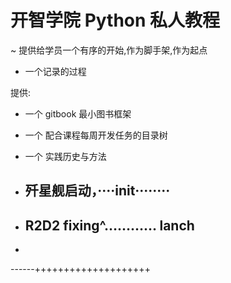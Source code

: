 # 开智学院  Python  私人教程
~ 提供给学员一个有序的开始,作为脚手架,作为起点

- 一个记录的过程


提供:

- 一个 gitbook 最小图书框架
- 一个 配合课程每周开发任务的目录树
- 一个 实践历史与方法


- ##  歼星舰启动，····init········

- ## R2D2   fixing^…………  lanch
- 
------++++++++++++++++++++
